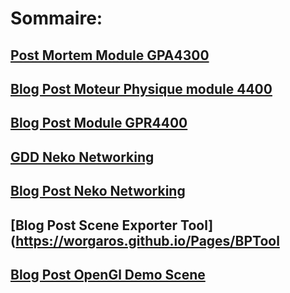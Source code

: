 # Sommaire:

## [Post Mortem Module GPA4300](https://worgaros.github.io/Pages/PostMortemModuleGPA4300)

## [Blog Post Moteur Physique module 4400](https://worgaros.github.io/Pages/BlogPostMoteurPhysique)

## [Blog Post Module GPR4400](https://worgaros.github.io/Pages/BlogPostModuleGPR4400)

## [GDD Neko Networking](https://worgaros.github.io/Pages/GDDNekoNetworking)

## [Blog Post Neko Networking](https://worgaros.github.io/Pages/BPNekoNetworking)

## [Blog Post Scene Exporter Tool](https://worgaros.github.io/Pages/BPTool

## [Blog Post OpenGl Demo Scene](https://worgaros.github.io/Pages/OpenGlDemoScene)
